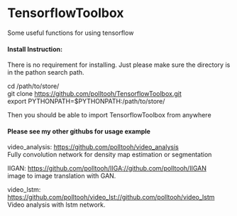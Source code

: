 # TensorflowToolbox
Some useful functions for using tensorflow

#### Install Instruction:
There is no requirement for installing. Just please make sure the 
directory is in the pathon search path.

cd /path/to/store/ <br>
git clone https://github.com/polltooh/TensorflowToolbox.git <br>
export PYTHONPATH=$PYTHONPATH:/path/to/store/<br>

Then you should be able to import TensorflowToolbox from anywhere

#### Please see my other githubs for usage example

video_analysis: https://github.com/polltooh/video_analysis <br>
Fully convolution network for density map estimation or segmentation

IIGAN: https://github.com/polltooh/IIGA://github.com/polltooh/IIGAN <br>
image to image translation with GAN.

video_lstm: https://github.com/polltooh/video_lst://github.com/polltooh/video_lstm <br>
Video analysis with lstm network. 

